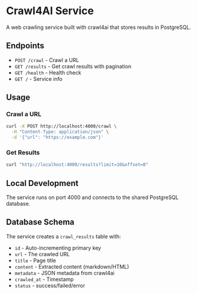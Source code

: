 # Crawl4AI Service

A web crawling service built with crawl4ai that stores results in PostgreSQL.

## Endpoints

- `POST /crawl` - Crawl a URL
- `GET /results` - Get crawl results with pagination
- `GET /health` - Health check
- `GET /` - Service info

## Usage

### Crawl a URL
```bash
curl -X POST http://localhost:4000/crawl \
  -H "Content-Type: application/json" \
  -d '{"url": "https://example.com"}'
```

### Get Results
```bash
curl "http://localhost:4000/results?limit=10&offset=0"
```

## Local Development

The service runs on port 4000 and connects to the shared PostgreSQL database.

## Database Schema

The service creates a `crawl_results` table with:
- `id` - Auto-incrementing primary key
- `url` - The crawled URL
- `title` - Page title
- `content` - Extracted content (markdown/HTML)
- `metadata` - JSON metadata from crawl4ai
- `crawled_at` - Timestamp
- `status` - success/failed/error